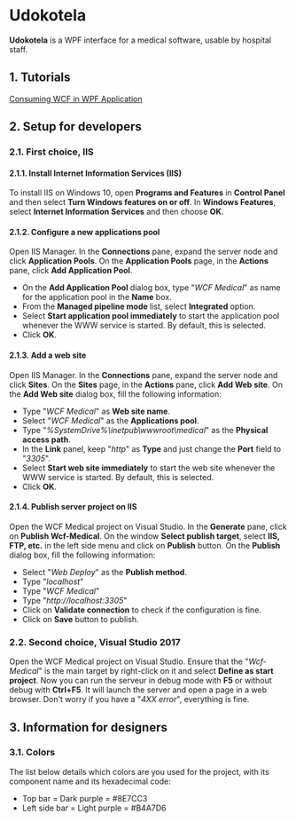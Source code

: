# Udokotela
**Udokotela** is a WPF interface for a medical software, usable by hospital staff.

## 1. Tutorials
[Consuming WCF in WPF Application](https://www.c-sharpcorner.com/UploadFile/0c1bb2/consuming-wcf-service-in-wpf-application/)

## 2. Setup for developers

### 2.1. First choice, IIS

#### 2.1.1. Install Internet Information Services (IIS)
To install IIS on Windows 10, open **Programs and Features** in **Control Panel** and then select **Turn Windows features on or off**. In **Windows Features**, select **Internet Information Services** and then choose **OK**.

#### 2.1.2. Configure a new applications pool
Open IIS Manager. In the **Connections** pane, expand the server node and click **Application Pools**. On the **Application Pools** page, in the **Actions** pane, click **Add Application Pool**.
- On the **Add Application Pool** dialog box, type "*WCF Medical*" as name for the application pool in the **Name** box.
- From the **Managed pipeline mode** list, select **Integrated** option.
- Select **Start application pool immediately** to start the application pool whenever the WWW service is started. By default, this is selected.
- Click **OK**.

#### 2.1.3. Add a web site
Open IIS Manager. In the **Connections** pane, expand the server node and click **Sites**. On the **Sites** page, in the **Actions** pane, click **Add Web site**. On the **Add Web site** dialog box, fill the following information:
- Type "*WCF Medical*" as **Web site name**.
- Select "*WCF Medical*" as the **Applications pool**.
- Type "*%SystemDrive%\inetpub\wwwroot\medical*" as the **Physical access path**.
- In the **Link** panel, keep "*http*" as **Type** and just change the **Port** field to "*3305*".
- Select **Start web site immediately** to start the web site whenever the WWW service is started. By default, this is selected.
- Click **OK**.

#### 2.1.4. Publish server project on IIS
Open the WCF Medical project on Visual Studio. In the **Generate** pane, click on **Publish Wcf-Medical**. On the window **Select publish target**, select **IIS, FTP, etc.** in the left side menu and click on **Publish** button. On the **Publish** dialog box, fill the following information:
- Select "*Web Deploy*" as the **Publish method**.
- Type "*localhost*"
- Type "*WCF Medical*"
- Type "*http://localhost:3305*"
- Click on **Validate connection** to check if the configuration is fine.
- Click on **Save** button to publish.

### 2.2. Second choice, Visual Studio 2017
Open the WCF Medical project on Visual Studio. Ensure that the "*Wcf-Medical*" is the main target by right-click on it and select **Define as start project**. Now you can run the serveur in debug mode with **F5** or without debug with **Ctrl+F5**. It will launch the server and open a page in a web browser. Don't worry if you have a "*4XX error*", everything is fine.

## 3. Information for designers

### 3.1. Colors

The list below details which colors are you used for the project, with its component name and its hexadecimal code:
- Top bar = Dark purple = #8E7CC3
- Left side bar = Light purple = #B4A7D6

